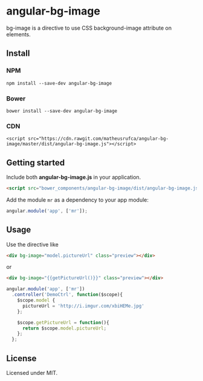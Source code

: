 angular-bg-image
==============

bg-image is a directive to use CSS background-image attribute on elements.


## Install

### NPM
```
npm install --save-dev angular-bg-image
```

### Bower
```
bower install --save-dev angular-bg-image
```

### CDN
```hmtl
<script src="https://cdn.rawgit.com/matheusrufca/angular-bg-image/master/dist/angular-bg-image.js"></script>
```

## Getting started

Include both **angular-bg-image.js** in your application.

```html
<script src="bower_components/angular-bg-image/dist/angular-bg-image.js"></script>
```

Add the module `mr` as a dependency to your app module:

```js
angular.module('app', ['mr']);
```


## Usage

Use the directive like

```html
<div bg-image="model.pictureUrl" class="preview"></div>
```
or

```html
<div bg-image="{{getPictureUrl()}}" class="preview"></div>
```

```js
angular.module('app', ['mr'])
  .controller('DemoCtrl', function($scope){
    $scope.model {
      pictureUrl = 'http://i.imgur.com/xbiHEMe.jpg'
    };

    $scope.getPictureUrl = function(){
      return $scope.model.pictureUrl;
    };
  };
```

## License

Licensed under MIT.
